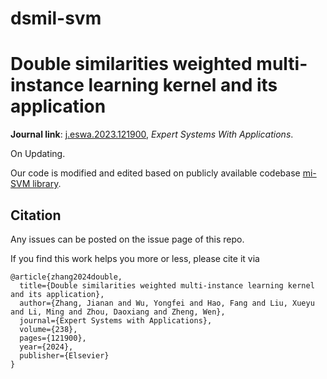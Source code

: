 # dsmil-svm
# Double similarities weighted multi-instance learning kernel and its application

**Journal link**: [j.eswa.2023.121900](https://doi.org/10.1016/j.eswa.2023.121900), *Expert Systems With Applications*.

On Updating.

Our code is modified and edited based on publicly available codebase [mi-SVM library](https://github.com/garydoranjr/misvm).

## Citation

Any issues can be posted on the issue page of this repo.

If you find this work helps you more or less, please cite it via
```
@article{zhang2024double,
  title={Double similarities weighted multi-instance learning kernel and its application},
  author={Zhang, Jianan and Wu, Yongfei and Hao, Fang and Liu, Xueyu and Li, Ming and Zhou, Daoxiang and Zheng, Wen},
  journal={Expert Systems with Applications},
  volume={238},
  pages={121900},
  year={2024},
  publisher={Elsevier}
}
```
